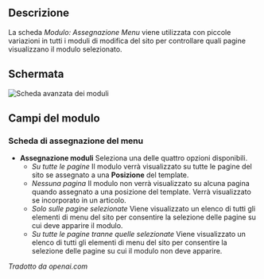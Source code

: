 <!-- Filename: Help6.x:Modules_Menu_Assignment_Tab / Display title: Moduli: Scheda Assegnazione Menu  -->

## Descrizione

La scheda *Modulo: Assegnazione Menu* viene utilizzata con piccole variazioni in tutti i moduli di modifica del sito per controllare quali pagine visualizzano il modulo selezionato.

## Schermata

![Scheda avanzata dei moduli](../../../it/images/modules/modules-custom-menu-assignment-tab.png)

## Campi del modulo

### Scheda di assegnazione del menu

* **Assegnazione moduli** Seleziona una delle quattro opzioni disponibili.
    * *Su tutte le pagine* Il modulo verrà visualizzato su tutte le pagine del sito se
    assegnato a una **Posizione** del template.
    * *Nessuna pagina* Il modulo non verrà visualizzato su alcuna pagina quando assegnato a una
    posizione del template. Verrà visualizzato se incorporato in un articolo.
    * *Solo sulle pagine selezionate* Viene visualizzato un elenco di tutti gli elementi di menu del sito per
    consentire la selezione delle pagine su cui deve apparire il modulo.
    * *Su tutte le pagine tranne quelle selezionate* Viene visualizzato un elenco di tutti gli elementi di menu del sito 
    per consentire la selezione delle pagine su cui il modulo non deve apparire.

*Tradotto da openai.com*

